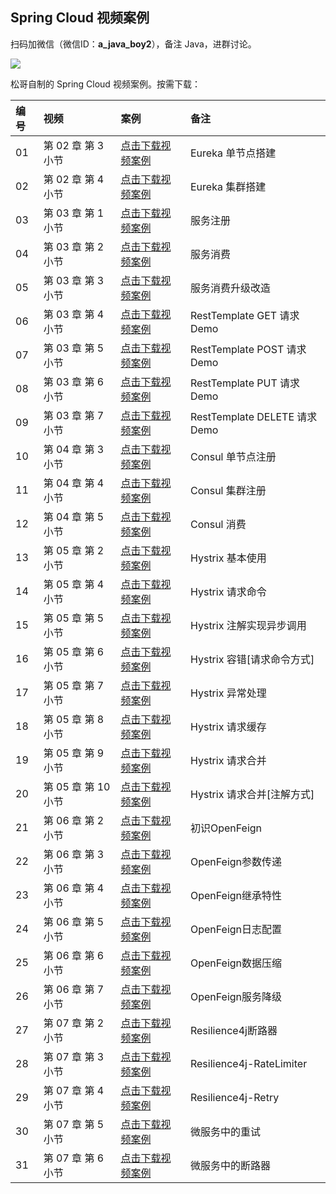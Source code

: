 ## Spring Cloud 视频案例

扫码加微信（微信ID：**a_java_boy2**），备注 Java，进群讨论。

![](https://user-images.githubusercontent.com/6023444/75459026-ba70d500-59b9-11ea-8cbd-3d5889f356c4.png)

松哥自制的 Spring Cloud 视频案例。按需下载：

|编号|视频|案例|备注|
|:---|:---|:---|:---|
|01|第 02 章 第 3 小节|[点击下载视频案例](https://github.com/lenve/springcloud-video-samples/archive/v2-3.zip)|Eureka 单节点搭建|
|02|第 02 章 第 4 小节|[点击下载视频案例](https://github.com/lenve/springcloud-video-samples/archive/v2-4.zip)|Eureka 集群搭建|
|03|第 03 章 第 1 小节|[点击下载视频案例](https://github.com/lenve/springcloud-video-samples/archive/v3-1.zip)|服务注册|
|04|第 03 章 第 2 小节|[点击下载视频案例](https://github.com/lenve/springcloud-video-samples/archive/v3-2.zip)|服务消费|
|05|第 03 章 第 3 小节|[点击下载视频案例](https://github.com/lenve/springcloud-video-samples/archive/v3-3.zip)|服务消费升级改造|
|06|第 03 章 第 4 小节|[点击下载视频案例](https://github.com/lenve/springcloud-video-samples/archive/v3-4.zip)|RestTemplate GET 请求 Demo|
|07|第 03 章 第 5 小节|[点击下载视频案例](https://github.com/lenve/springcloud-video-samples/archive/v3-5.zip)|RestTemplate POST 请求 Demo|
|08|第 03 章 第 6 小节|[点击下载视频案例](https://github.com/lenve/springcloud-video-samples/archive/v3-6.zip)|RestTemplate PUT 请求 Demo|
|09|第 03 章 第 7 小节|[点击下载视频案例](https://github.com/lenve/springcloud-video-samples/archive/v3-7.zip)|RestTemplate DELETE 请求 Demo|
|10|第 04 章 第 3 小节|[点击下载视频案例](https://github.com/lenve/springcloud-video-samples/archive/v4-3.zip)|Consul 单节点注册|
|11|第 04 章 第 4 小节|[点击下载视频案例](https://github.com/lenve/springcloud-video-samples/archive/v4-4.zip)|Consul 集群注册|
|12|第 04 章 第 5 小节|[点击下载视频案例](https://github.com/lenve/springcloud-video-samples/archive/v4-5.zip)|Consul 消费|
|13|第 05 章 第 2 小节|[点击下载视频案例](https://github.com/lenve/springcloud-video-samples/archive/v5-2.zip)|Hystrix 基本使用|
|14|第 05 章 第 4 小节|[点击下载视频案例](https://github.com/lenve/springcloud-video-samples/archive/v5-4.zip)|Hystrix 请求命令|
|15|第 05 章 第 5 小节|[点击下载视频案例](https://github.com/lenve/springcloud-video-samples/archive/v5-5.zip)|Hystrix 注解实现异步调用|
|16|第 05 章 第 6 小节|[点击下载视频案例](https://github.com/lenve/springcloud-video-samples/archive/v5-6.zip)|Hystrix 容错[请求命令方式]|
|17|第 05 章 第 7 小节|[点击下载视频案例](https://github.com/lenve/springcloud-video-samples/archive/v5-7.zip)|Hystrix 异常处理|
|18|第 05 章 第 8 小节|[点击下载视频案例](https://github.com/lenve/springcloud-video-samples/archive/v5-8.zip)|Hystrix 请求缓存|
|19|第 05 章 第 9 小节|[点击下载视频案例](https://github.com/lenve/springcloud-video-samples/archive/v5-9.zip)|Hystrix 请求合并|
|20|第 05 章 第 10 小节|[点击下载视频案例](https://github.com/lenve/springcloud-video-samples/archive/v5-10.zip)|Hystrix 请求合并[注解方式]|
|21|第 06 章 第 2 小节|[点击下载视频案例](https://github.com/lenve/springcloud-video-samples/archive/v6-2.zip)|初识OpenFeign|
|22|第 06 章 第 3 小节|[点击下载视频案例](https://github.com/lenve/springcloud-video-samples/archive/v6-3.zip)|OpenFeign参数传递|
|23|第 06 章 第 4 小节|[点击下载视频案例](https://github.com/lenve/springcloud-video-samples/archive/v6-4.zip)|OpenFeign继承特性|
|24|第 06 章 第 5 小节|[点击下载视频案例](https://github.com/lenve/springcloud-video-samples/archive/v6-5.zip)|OpenFeign日志配置|
|25|第 06 章 第 6 小节|[点击下载视频案例](https://github.com/lenve/springcloud-video-samples/archive/v6-6.zip)|OpenFeign数据压缩|
|26|第 06 章 第 7 小节|[点击下载视频案例](https://github.com/lenve/springcloud-video-samples/archive/v6-7.zip)|OpenFeign服务降级|
|27|第 07 章 第 2 小节|[点击下载视频案例](https://github.com/lenve/springcloud-video-samples/archive/v7-2.zip)|Resilience4j断路器|
|28|第 07 章 第 3 小节|[点击下载视频案例](https://github.com/lenve/springcloud-video-samples/archive/v7-3.zip)|Resilience4j-RateLimiter|
|29|第 07 章 第 4 小节|[点击下载视频案例](https://github.com/lenve/springcloud-video-samples/archive/v7-4.zip)|Resilience4j-Retry|
|30|第 07 章 第 5 小节|[点击下载视频案例](https://github.com/lenve/springcloud-video-samples/archive/v7-5.zip)|微服务中的重试|
|31|第 07 章 第 6 小节|[点击下载视频案例](https://github.com/lenve/springcloud-video-samples/archive/v7-6.zip)|微服务中的断路器|